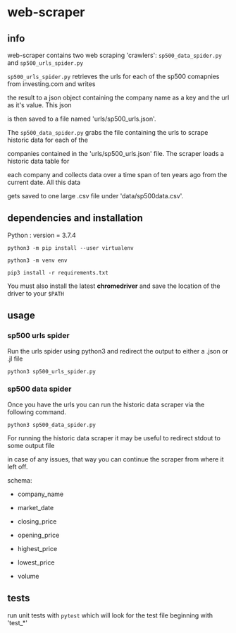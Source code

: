 # web-scraper

## info

web-scraper contains two web scraping 'crawlers': `sp500_data_spider.py` and `sp500_urls_spider.py`

`sp500_urls_spider.py` retrieves the urls for each of the sp500 comapnies from investing.com and writes

the result to a json object containing the company name as a key and the url as it's value. This json

is then saved to a file named 'urls/sp500_urls.json'.


The `sp500_data_spider.py` grabs the file containing the urls to scrape historic data for each of the

companies contained in the 'urls/sp500_urls.json' file. The scraper loads a historic data table for

each company and collects data over a time span of ten years ago from the current date. All this data

gets saved to one large .csv file under 'data/sp500data.csv'.


## dependencies and installation

Python : version = 3.7.4

`python3 -m pip install --user virtualenv`

`python3 -m venv env`

`pip3 install -r requirements.txt`

You must also install the latest **chromedriver** and save the location of the driver to your `$PATH`

## usage

### sp500 urls spider

Run the urls spider using python3 and redirect the output to either a .json or .jl file

`python3 sp500_urls_spider.py`

### sp500 data spider

Once you have the urls you can run the historic data scraper via the following command.

`python3 sp500_data_spider.py`

For running the historic data scraper it may be useful to redirect stdout to some output file

in case of any issues, that way you can continue the scraper from where it left off.

schema:

* company_name

* market_date

* closing_price

* opening_price

* highest_price

* lowest_price

* volume

## tests

run unit tests with `pytest` which will look for the test file beginning with 'test_*'
